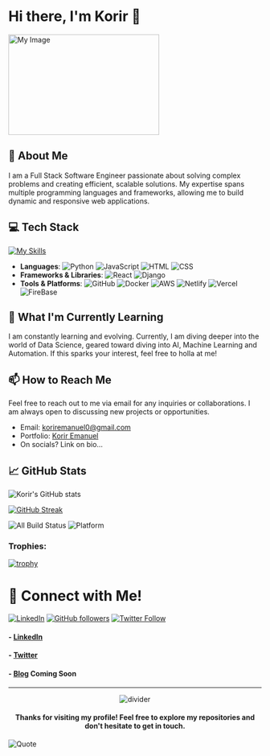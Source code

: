 # Hi there, I'm Korir 👋

<img src="https://images.unsplash.com/photo-1618401471353-b98afee0b2eb?q=80&w=400&auto=format&fit=crop&ixlib=rb-4.0.3&ixid=M3wxMjA3fDB8MHxwaG90by1wYWdlfHx8fGVufDB8fHx8fA%3D%3D" alt="My Image" width="300" height="200">

## 👀 About Me
I am a Full Stack Software Engineer passionate about solving complex problems and creating efficient, scalable solutions. My expertise spans multiple programming languages and frameworks, allowing me to build dynamic and responsive web applications.

## 💻 Tech Stack

[![My Skills](https://skillicons.dev/icons?i=html,css,javascript,java,nodejs,nextjs,figma,python,react,vercel,firebase,netlify,git,github,typescript,flask,django,aws,gcp,azure,dart,flutter,docker,kubernetes,ai&theme=light)](https://skillicons.dev)

- **Languages**: ![Python](https://img.shields.io/badge/Python-3776AB?style=for-the-badge&logo=python&logoColor=white) ![JavaScript](https://img.shields.io/badge/JavaScript-F7DF1E?style=for-the-badge&logo=javascript&logoColor=black) ![HTML](https://img.shields.io/badge/HTML-E34F26?style=for-the-badge&logo=html5&logoColor=white) ![CSS](https://img.shields.io/badge/CSS-1572B6?style=for-the-badge&logo=css3&logoColor=white)
- **Frameworks & Libraries**: ![React](https://img.shields.io/badge/React-20232A?style=for-the-badge&logo=react&logoColor=61DAFB) ![Django](https://img.shields.io/badge/Django-092E20?style=for-the-badge&logo=django&logoColor=white)
- **Tools & Platforms**: ![GitHub](https://img.shields.io/badge/GitHub-181717?style=for-the-badge&logo=github&logoColor=white) ![Docker](https://img.shields.io/badge/Docker-2496ED?style=for-the-badge&logo=docker&logoColor=white) ![AWS](https://img.shields.io/badge/AWS-232F3E?style=for-the-badge&logo=amazon-aws&logoColor=white) ![Netlify](https://img.shields.io/badge/Netlify-00C7B7?style=for-the-badge&logo=netlify&logoColor=white) ![Vercel](https://img.shields.io/badge/Vercel-black?style=for-the-badge&logo=vercel&logoColor=white) ![FireBase](https://img.shields.io/badge/firebase-ffca28?style=for-the-badge&logo=firebase&logoColor=black)

## 🌱 What I'm Currently Learning
I am constantly learning and evolving. Currently, I am diving deeper into the world of Data Science, geared toward diving into AI, Machine Learning and Automation. If this sparks your interest, feel free to holla at me!

## 📫 How to Reach Me
Feel free to reach out to me via email for any inquiries or collaborations. I am always open to discussing new projects or opportunities.
- Email: koriremanuel0@gmail.com
- Portfolio: [Korir Emanuel](https://portfolio-korir.web.app/)
- On socials? Link on bio...

## 📈 GitHub Stats
![Korir's GitHub stats](https://github-readme-stats.vercel.app/api?username=viggenkorir&show_icons=true&theme=radical)

[![GitHub Streak](https://streak-stats.demolab.com/?user=viggenkorir&theme=radical)](https://git.io/streak-stats)

![All Build Status](https://img.shields.io/badge/build-passing-brightgreen)
![Platform](https://img.shields.io/badge/GitHub-blue.svg)

### Trophies:

[![trophy](https://github-profile-trophy.vercel.app/?username=ViggenKorir)](https://github.com/ViggenKorir/github-profile-trophy)

# 🔗 Connect with Me!

[![LinkedIn](https://img.shields.io/badge/LinkedIn-Connect-blue)](https://www.linkedin.com/in/korir-emanuel-1b1448244)
[![GitHub followers](https://img.shields.io/github/followers/viggenkorir.svg?style=social)](https://github.com/viggenkorir)
[![Twitter Follow](https://img.shields.io/twitter/follow/Viggen_korir.svg?style=social)](https://twitter.com/yourtwitterhandle)

#### - [LinkedIn](https://www.linkedin.com/in/korir-emanuel-1b1448244/) 
#### - [Twitter](https://x.com/Viggen_korir) 
#### - [Blog](https://portfolio-korir.web.app/) Coming Soon
---

<div align="center">
  <img src="https://raw.githubusercontent.com/andreasbm/readme/master/assets/lines/rainbow.png" alt="divider" />
</div>

#### <p align="center"> Thanks for visiting my profile! Feel free to explore my repositories and don't hesitate to get in touch.</p>



![Quote](https://github-readme-quotes-bay.vercel.app/quote?theme=dark&font=Gabrielle&animation=grow_out_in&layout=socrates)
